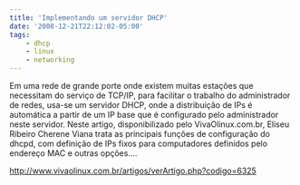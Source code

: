 ```yaml
---
title: 'Implementando um servidor DHCP'
date: '2008-12-21T22:12:02-05:00'
tags:
    - dhcp
    - linux
    - networking
---
```


Em uma rede de grande porte onde existem muitas estações que necessitam do serviço de TCP/IP, para facilitar o trabalho do administrador de redes, usa-se um servidor DHCP, onde a distribuição de IPs é automática a partir de um IP base que é configurado pelo administrador neste servidor. Neste artigo, disponibilizado pelo VivaOlinux.com.br, Eliseu Ribeiro Cherene Viana trata as principais funções de configuração do dhcpd, com definição de IPs fixos para computadores definidos pelo endereço MAC e outras opções….

<http://www.vivaolinux.com.br/artigos/verArtigo.php?codigo=6325>
